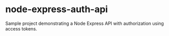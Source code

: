 # node-express-auth-api
Sample project demonstrating a Node Express API with authorization using access tokens.
